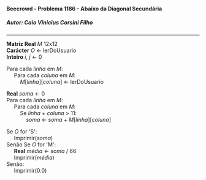 #### Beecrowd - Problema 1186 - Abaixo da Diagonal Secundária
##### Autor: Caio Vinicius Corsini Filho

****

**Matriz Real** *M* 12x12  
**Carácter** *O* <- lerDoUsuario  
**Inteiro** *i*, *j* <- 0  

Para cada *linha* em *M*:  
&nbsp;&nbsp;&nbsp;&nbsp; Para cada *coluna* em *M*:  
&nbsp;&nbsp;&nbsp;&nbsp;&nbsp;&nbsp;&nbsp;&nbsp; *M*[*linha*][*coluna*] <- lerDoUsuario  

**Real** *soma* <- 0  
Para cada *linha* em *M*:  
&nbsp;&nbsp;&nbsp;&nbsp; Para cada *coluna* em *M*:  
&nbsp;&nbsp;&nbsp;&nbsp;&nbsp;&nbsp;&nbsp;&nbsp; Se *linha* + *coluna* > 11:  
&nbsp;&nbsp;&nbsp;&nbsp;&nbsp;&nbsp;&nbsp;&nbsp;&nbsp;&nbsp;&nbsp;&nbsp; *soma* <- *soma* + *M*[*linha*][*coluna*]  

Se *O* for 'S':  
&nbsp;&nbsp;&nbsp;&nbsp; Imprimir(*soma*)  
Senão Se *O* for 'M':  
&nbsp;&nbsp;&nbsp;&nbsp; **Real** *média* <- *soma* / 66  
&nbsp;&nbsp;&nbsp;&nbsp; Imprimir(*média*)  
Senão:  
&nbsp;&nbsp;&nbsp;&nbsp; Imprimir(0.0)
